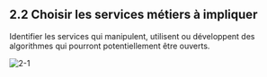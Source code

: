 ## 2.2 Choisir les services métiers à impliquer

Identifier les services qui manipulent, utilisent ou développent des algorithmes qui pourront potentiellement être ouverts.

![2-1](/images/algo/2-1.png)
